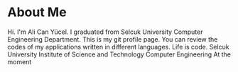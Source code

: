 # About Me
Hi. I'm Ali Can Yücel. I graduated from Selcuk University Computer Engineering Department. This is my git profile page. You can review the codes of my applications written in different languages. Life is code.
Selcuk University Institute of Science and Technology Computer Engineering At the moment
